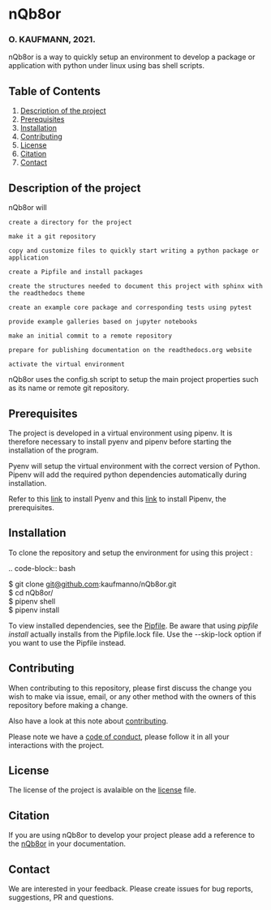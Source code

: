 # nQb8or  
### O. KAUFMANN, 2021.  

nQb8or is a way to quickly setup an environment to develop a package or application with python under linux using bas shell scripts.
  
## Table of Contents
1. [Description of the project](#Description-of-the-project)
2. [Prerequisites](#Prerequisites)
3. [Installation](#Installation)
4. [Contributing](#Contributing)
5. [License](#License)
6. [Citation](#Citation)
7. [Contact](#Contact)

## Description of the project <a name="Description-of-the-project"></a>

nQb8or will

    create a directory for the project

    make it a git repository

    copy and customize files to quickly start writing a python package or application

    create a Pipfile and install packages

    create the structures needed to document this project with sphinx with the readthedocs theme

    create an example core package and corresponding tests using pytest

    provide example galleries based on jupyter notebooks

    make an initial commit to a remote repository

    prepare for publishing documentation on the readthedocs.org website

    activate the virtual environment

nQb8or uses the config.sh script to setup the main project properties such as its name or remote git repository.  

## Prerequisites <a name="Prerequisites"></a>

The project is developed in a virtual environment using pipenv. It is therefore necessary to install pyenv and pipenv before starting the installation of the program.  

Pyenv will setup the virtual environment with the correct version of Python. Pipenv will add the required python dependencies automatically during installation.  

Refer to this [link](https://github.com/pyenv/pyenv-installer) to install Pyenv and this [link](https://pipenv.pypa.io/en/latest/install/) to install Pipenv, the prerequisites.  
## Installation <a name="Installation"></a>
To clone the repository and setup the environment for using this project :

.. code-block:: bash 

   $  git clone git@github.com:kaufmanno/nQb8or.git  
   $  cd nQb8or/  
   $  pipenv shell  
   $  pipenv install   

To view installed dependencies, see the [Pipfile](https://github.com/kaufmanno/nQb8or/blob/master/Pipfile). Be aware that using *pipfile install* actually installs from the Pipfile.lock file. Use the --skip-lock option if you want to use the Pipfile instead.  
  

## Contributing <a name="Contributing"></a>

When contributing to this repository, please first discuss the change you wish to make via issue, email, or any other method with the owners of this repository before making a change.

Also have a look at this note about [contributing](https://github.com/kaufmanno/nQb8or/blob/master/CONTRIBUTING.md).  

Please note we have a [code of conduct](https://github.com/kaufmanno/nQb8or/blob/master/CODE_OF_CONDUCT.md), please follow it in all your interactions with the project.  


## License <a name="License"></a>

The license of the project is avalaible on the [license](https://github.com/kaufmanno/nQb8or/blob/master/LICENSE) file.  

## Citation <a name="Citation"></a>

If you are using nQb8or to develop your project please add a reference to the [nQb8or](https://github.com/kaufmanno/nQb8or) in your documentation.  

## Contact <a name="Contact"></a>

We are interested in your feedback. Please create issues for bug reports, suggestions, PR and questions.  

